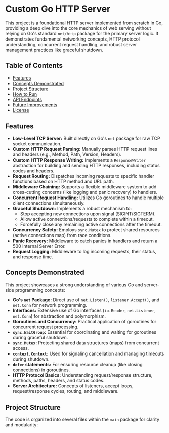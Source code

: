 # Custom Go HTTP Server

This project is a foundational HTTP server implemented from scratch in Go, providing a deep dive into the core mechanics of web serving without relying on Go's standard `net/http` package for the primary server logic. It demonstrates fundamental networking concepts, HTTP protocol understanding, concurrent request handling, and robust server management practices like graceful shutdown.

## Table of Contents

- [Features](#features)
- [Concepts Demonstrated](#concepts-demonstrated)
- [Project Structure](#project-structure)
- [How to Run](#how-to-run)
- [API Endpoints](#api-endpoints)
- [Future Improvements](#future-improvements)
- [License](#license)

## Features

* **Low-Level TCP Server:** Built directly on Go's `net` package for raw TCP socket communication.
* **Custom HTTP Request Parsing:** Manually parses HTTP request lines and headers (e.g., Method, Path, Version, Headers).
* **Custom HTTP Response Writing:** Implements a `ResponseWriter` abstraction for building and sending HTTP responses, including status codes and headers.
* **Request Routing:** Dispatches incoming requests to specific handler functions based on HTTP method and URL path.
* **Middleware Chaining:** Supports a flexible middleware system to add cross-cutting concerns (like logging and panic recovery) to handlers.
* **Concurrent Request Handling:** Utilizes Go goroutines to handle multiple client connections simultaneously.
* **Graceful Shutdown:** Implements a robust mechanism to:
    * Stop accepting new connections upon signal (SIGINT/SIGTERM).
    * Allow active connections/requests to complete within a timeout.
    * Forcefully close any remaining active connections after the timeout.
* **Concurrency Safety:** Employs `sync.Mutex` to protect shared resources (active connections map) from race conditions.
* **Panic Recovery:** Middleware to catch panics in handlers and return a 500 Internal Server Error.
* **Request Logging:** Middleware to log incoming requests, their status, and response time.

## Concepts Demonstrated

This project showcases a strong understanding of various Go and server-side programming concepts:

* **Go's `net` Package:** Direct use of `net.Listen()`, `listener.Accept()`, and `net.Conn` for network programming.
* **Interfaces:** Extensive use of Go interfaces (`io.Reader`, `net.Listener`, `net.Conn`) for abstraction and polymorphism.
* **Goroutines and Concurrency:** Practical application of goroutines for concurrent request processing.
* **`sync.WaitGroup`:** Essential for coordinating and waiting for goroutines during graceful shutdown.
* **`sync.Mutex`:** Protecting shared data structures (maps) from concurrent access.
* **`context.Context`:** Used for signaling cancellation and managing timeouts during shutdown.
* **`defer` statements:** For ensuring resource cleanup (like closing connections) in goroutines.
* **HTTP Protocol Basics:** Understanding request/response structure, methods, paths, headers, and status codes.
* **Server Architecture:** Concepts of listeners, accept loops, request/response cycles, routing, and middleware.

## Project Structure

The code is organized into several files within the `main` package for clarity and modularity: